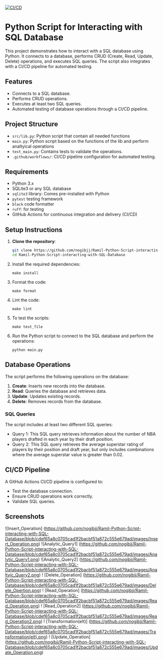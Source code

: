 [![CI/CD](https://github.com/nogibjj/Ramil-Python-Script-interacting-with-SQL-Database/actions/workflows/main.yaml/badge.svg)](https://github.com/nogibjj/Ramil-Python-Script-interacting-with-SQL-Database/actions/workflows/main.yaml)

# Python Script for Interacting with SQL Database

This project demonstrates how to interact with a SQL database using Python. It connects to a database, performs CRUD (Create, Read, Update, Delete) operations, and executes SQL queries. The script also integrates with a CI/CD pipeline for automated testing.

## Features
- Connects to a SQL database.
- Performs CRUD operations.
- Executes at least two SQL queries.
- Automated testing of database operations through a CI/CD pipeline.

## Project Structure
- `src/lib.py`: Python script that contain all  needed functions
- `main.py`: Python script based on the functions of the lib and perform analtyical operations
- `test_main.py`: Contains tests to validate the operations.
- `.github/workflows/`: CI/CD pipeline configuration for automated testing.

## Requirements
- Python 3.x
- SQLite3 or any SQL database
- `sqlite3` library: Comes pre-installed with Python
- `pytest` testing framework
- `black` code formatter
- `ruff`: for testing
- GitHub Actions for continuous integration and delivery (CI/CD)

## Setup Instructions

1. **Clone the repository**:
    ```bash
    git clone https://github.com/nogibjj/Ramil-Python-Script-interacting-with-SQL-Database.git
    cd Ramil-Python-Script-interacting-with-SQL-Database
    ```
2. Install the required dependencies:
   ```
   make install
   ```
3. Format the code:
   ```
   make format
   ```
4. Lint the code:
   ```
   make lint
   ```
5. To test the scripts:
   ```
   make test_file
   ```
6. Run the Python script to connect to the SQL database and perform the operations:
   ```
   python main.py
   ```
## Database Operations
The script performs the following operations on the database:
1. **Create**: Inserts new records into the database.
2. **Read**: Queries the database and retrieves data.
3. **Update**: Updates existing records.
4. **Delete**: Removes records from the database.

### SQL Queries
The script includes at least two different SQL queries:
- Query 1: This SQL query retrieves information about the number of NBA players drafted in each year by their draft position. 
- Query 2: This SQL query retrieves the average superstar rating of players by their position and draft year, but only includes combinations where the average superstar value is greater than 0.02.

## CI/CD Pipeline
A GitHub Actions CI/CD pipeline is configured to:
- Test the database connection.
- Ensure CRUD operations work correctly.
- Validate SQL queries.

## Screenshots
![Insert_Operation] (https://github.com/nogibjj/Ramil-Python-Script-interacting-with-SQL-Database/blob/cdef65a8c0705cad1f2bacbf51a872c555e679ad/images/Insert_Operation.png)
![Analytic_Query1] (https://github.com/nogibjj/Ramil-Python-Script-interacting-with-SQL-Database/blob/cdef65a8c0705cad1f2bacbf51a872c555e679ad/images/Analytic_Query1.png)
![Analytic_Query2] (https://github.com/nogibjj/Ramil-Python-Script-interacting-with-SQL-Database/blob/cdef65a8c0705cad1f2bacbf51a872c555e679ad/images/Analtyic_Query2.png)
! [Delete_Operation] (https://github.com/nogibjj/Ramil-Python-Script-interacting-with-SQL-Database/blob/cdef65a8c0705cad1f2bacbf51a872c555e679ad/images/Delete_Opertion.png)
! [Read_Operation] (https://github.com/nogibjj/Ramil-Python-Script-interacting-with-SQL-Database/blob/cdef65a8c0705cad1f2bacbf51a872c555e679ad/images/Read_Operation.png)
! [Read_Operation2] (https://github.com/nogibjj/Ramil-Python-Script-interacting-with-SQL-Database/blob/cdef65a8c0705cad1f2bacbf51a872c555e679ad/images/Read_Operation2.png)
! [Transformation(elt)] (https://github.com/nogibjj/Ramil-Python-Script-interacting-with-SQL-Database/blob/cdef65a8c0705cad1f2bacbf51a872c555e679ad/images/Transformation(elt).png)
! [Update_Operation] (https://github.com/nogibjj/Ramil-Python-Script-interacting-with-SQL-Database/blob/cdef65a8c0705cad1f2bacbf51a872c555e679ad/images/Update_Operation.png)


